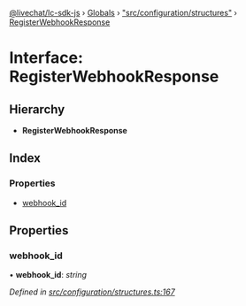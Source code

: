 [@livechat/lc-sdk-js](../README.md) › [Globals](../globals.md) › ["src/configuration/structures"](../modules/_src_configuration_structures_.md) › [RegisterWebhookResponse](_src_configuration_structures_.registerwebhookresponse.md)

# Interface: RegisterWebhookResponse

## Hierarchy

* **RegisterWebhookResponse**

## Index

### Properties

* [webhook_id](_src_configuration_structures_.registerwebhookresponse.md#webhook_id)

## Properties

###  webhook_id

• **webhook_id**: *string*

*Defined in [src/configuration/structures.ts:167](https://github.com/livechat/lc-sdk-js/blob/e25bbbb/src/configuration/structures.ts#L167)*
